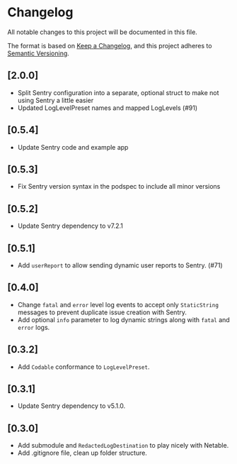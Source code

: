# Changelog
All notable changes to this project will be documented in this file.

The format is based on [Keep a Changelog](https://keepachangelog.com/en/1.0.0/),
and this project adheres to [Semantic Versioning](https://semver.org/spec/v2.0.0.html).

## [2.0.0]
- Split Sentry configuration into a separate, optional struct to make not using Sentry a little easier
- Updated LogLevelPreset names and mapped LogLevels (#91)

## [0.5.4]
- Update Sentry code and example app

## [0.5.3]
- Fix Sentry version syntax in the podspec to include all minor versions

## [0.5.2]
- Update Sentry dependency to v7.2.1 

## [0.5.1]
- Add `userReport` to allow sending dynamic user reports to Sentry. (#71)

## [0.4.0]
- Change `fatal` and `error` level log events to accept only `StaticString` messages to prevent duplicate issue creation with Sentry.
- Add optional `info` parameter to log dynamic strings along with `fatal` and `error` logs.

## [0.3.2]
- Add `Codable` conformance to `LogLevelPreset`.

## [0.3.1]
- Update Sentry dependency to v5.1.0.

## [0.3.0]
- Add submodule and `RedactedLogDestination` to play nicely with Netable.
- Add .gitignore file, clean up folder structure.
